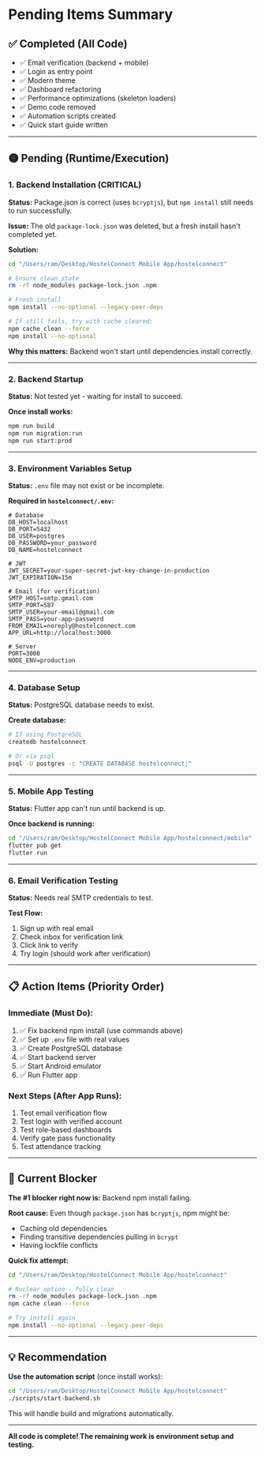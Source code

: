 # Pending Items Summary

## ✅ Completed (All Code)
- ✅ Email verification (backend + mobile)
- ✅ Login as entry point
- ✅ Modern theme
- ✅ Dashboard refactoring
- ✅ Performance optimizations (skeleton loaders)
- ✅ Demo code removed
- ✅ Automation scripts created
- ✅ Quick start guide written

---

## 🟡 Pending (Runtime/Execution)

### 1. **Backend Installation** (CRITICAL)
**Status:** Package.json is correct (uses `bcryptjs`), but `npm install` still needs to run successfully.

**Issue:** The old `package-lock.json` was deleted, but a fresh install hasn't completed yet.

**Solution:**
```bash
cd "/Users/ram/Desktop/HostelConnect Mobile App/hostelconnect"

# Ensure clean state
rm -rf node_modules package-lock.json .npm

# Fresh install
npm install --no-optional --legacy-peer-deps

# If still fails, try with cache cleared:
npm cache clean --force
npm install --no-optional
```

**Why this matters:** Backend won't start until dependencies install correctly.

---

### 2. **Backend Startup**
**Status:** Not tested yet - waiting for install to succeed.

**Once install works:**
```bash
npm run build
npm run migration:run
npm run start:prod
```

---

### 3. **Environment Variables Setup**
**Status:** `.env` file may not exist or be incomplete.

**Required in `hostelconnect/.env`:**
```env
# Database
DB_HOST=localhost
DB_PORT=5432
DB_USER=postgres
DB_PASSWORD=your_password
DB_NAME=hostelconnect

# JWT
JWT_SECRET=your-super-secret-jwt-key-change-in-production
JWT_EXPIRATION=15m

# Email (for verification)
SMTP_HOST=smtp.gmail.com
SMTP_PORT=587
SMTP_USER=your-email@gmail.com
SMTP_PASS=your-app-password
FROM_EMAIL=noreply@hostelconnect.com
APP_URL=http://localhost:3000

# Server
PORT=3000
NODE_ENV=production
```

---

### 4. **Database Setup**
**Status:** PostgreSQL database needs to exist.

**Create database:**
```bash
# If using PostgreSQL
createdb hostelconnect

# Or via psql
psql -U postgres -c "CREATE DATABASE hostelconnect;"
```

---

### 5. **Mobile App Testing**
**Status:** Flutter app can't run until backend is up.

**Once backend is running:**
```bash
cd "/Users/ram/Desktop/HostelConnect Mobile App/hostelconnect/mobile"
flutter pub get
flutter run
```

---

### 6. **Email Verification Testing**
**Status:** Needs real SMTP credentials to test.

**Test Flow:**
1. Sign up with real email
2. Check inbox for verification link
3. Click link to verify
4. Try login (should work after verification)

---

## 📋 Action Items (Priority Order)

### Immediate (Must Do):
1. ✅ Fix backend npm install (use commands above)
2. ✅ Set up `.env` file with real values
3. ✅ Create PostgreSQL database
4. ✅ Start backend server
5. ✅ Start Android emulator
6. ✅ Run Flutter app

### Next Steps (After App Runs):
1. Test email verification flow
2. Test login with verified account
3. Test role-based dashboards
4. Verify gate pass functionality
5. Test attendance tracking

---

## 🎯 Current Blocker

**The #1 blocker right now is:** Backend npm install failing.

**Root cause:** Even though `package.json` has `bcryptjs`, npm might be:
- Caching old dependencies
- Finding transitive dependencies pulling in `bcrypt`
- Having lockfile conflicts

**Quick fix attempt:**
```bash
cd "/Users/ram/Desktop/HostelConnect Mobile App/hostelconnect"

# Nuclear option - fully clean
rm -rf node_modules package-lock.json .npm
npm cache clean --force

# Try install again
npm install --no-optional --legacy-peer-deps
```

---

## 💡 Recommendation

**Use the automation script** (once install works):
```bash
cd "/Users/ram/Desktop/HostelConnect Mobile App/hostelconnect"
./scripts/start-backend.sh
```

This will handle build and migrations automatically.

---

**All code is complete! The remaining work is environment setup and testing.**

